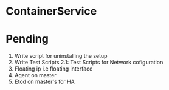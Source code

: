 # ContainerService

# Pending

1. Write script for uninstalling the setup
2. Write Test Scripts
    2.1: Test Scripts for Network cofiguration
3. Floating ip i.e floating interface
4. Agent on master
5. Etcd on master's for HA
